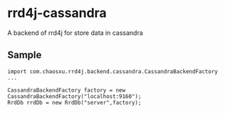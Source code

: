 rrd4j-cassandra
===============

A backend of rrd4j for store data in cassandra

Sample
-----
```
import com.chaosxu.rrd4j.backend.cassandra.CassandraBackendFactory
...

CassandraBackendFactory factory = new CassandraBackendFactory("localhost:9160");
RrdDb rrdDb = new RrdDb("server",factory);
```